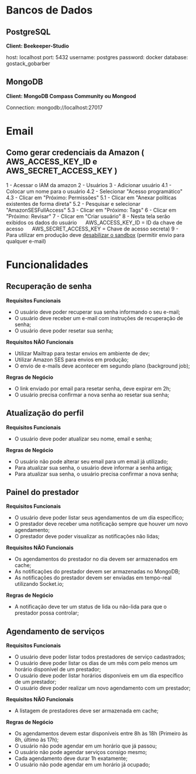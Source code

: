 # Bancos de Dados

## PostgreSQL

**Client: Beekeeper-Studio**

host: localhost
port: 5432
username: postgres
password: docker
database: gostack_gobarber

## MongoDB

**Client: MongoDB Compass Community ou Mongood**

Connection: mongodb://localhost:27017

# Email

## Como gerar credenciais da Amazon ( AWS_ACCESS_KEY_ID e AWS_SECRET_ACCESS_KEY )

1 - Acessar o IAM da amazon
2 - Usuários
3 - Adicionar usuário
4.1 - Colocar um nome para o usuário
4.2 - Selecionar "Acesso programático"
4.3 - Clicar em "Próximo: Permissões"
5.1 - Clicar em "Anexar políticas existentes de forma direta"
5.2 - Pesquisar e selecionar "AmazonSESFullAccess"
5.3 - Clicar em "Próximo: Tags"
6 - Clicar em "Próximo: Revisar"
7 - Clicar em "Criar usuário"
8 - Nesta tela serão exibidos os dados do usuário
&nbsp;&nbsp;&nbsp;&nbsp;&nbsp;AWS_ACCESS_KEY_ID = ID da chave de acesso
&nbsp;&nbsp;&nbsp;&nbsp;&nbsp;AWS_SECRET_ACCESS_KEY = Chave de acesso secreta)
9 - Para utilizar em produção deve <a href="https://docs.aws.amazon.com/ses/latest/DeveloperGuide/request-production-access.html">desabilizar o sandbox</a> (permitir envio para qualquer e-mail)

# Funcionalidades

## Recuperação de senha

**Requisitos Funcionais**

-   O usuário deve poder recuperar sua senha informando o seu e-mail;
-   O usuário deve receber um e-mail com instruções de recuperação de senha;
-   O usuário deve poder resetar sua senha;

**Requisitos NÃO Funcionais**

-   Utilizar Mailtrap para testar envios em ambiente de dev;
-   Utilizar Amazon SES para envios em produção;
-   O envio de e-mails deve acontecer em segundo plano (background job);

**Regras de Negócio**

-   O link enviado por email para resetar senha, deve expirar em 2h;
-   O usuário precisa confirmar a nova senha ao resetar sua senha;

## Atualização do perfil

**Requisitos Funcionais**

-   O usuário deve poder atualizar seu nome, email e senha;

**Regras de Negócio**

-   O usuário não pode alterar seu email para um email já utilizado;
-   Para atualizar sua senha, o usuário deve informar a senha antiga;
-   Para atualizar sua senha, o usuário precisa confirmar a nova senha;

## Painel do prestador

**Requisitos Funcionais**

-   O usuário deve poder listar seus agendamentos de um dia específico;
-   O prestador deve receber uma notificação sempre que houver um novo agendamento;
-   O prestador deve poder visualizar as notificações não lidas;

**Requisitos NÃO Funcionais**

-   Os agendamentos do prestador no dia devem ser armazenados em cache;
-   As notificações do prestador devem ser armazenadas no MongoDB;
-   As notificações do prestador devem ser enviadas em tempo-real utilizando Socket.io;

**Regras de Negócio**

-   A notificação deve ter um status de lida ou não-lida para que o prestador possa controlar;

## Agendamento de serviços

**Requisitos Funcionais**

-   O usuário deve poder listar todos prestadores de serviço cadastrados;
-   O usuário deve poder listar os dias de um mês com pelo menos um horário disponível de um prestador;
-   O usuário deve poder listar horários disponíveis em um dia específico de um prestador;
-   O usuário deve poder realizar um novo agendamento com um prestador;

**Requisitos NÃO Funcionais**

-   A listagem de prestadores deve ser armazenada em cache;

**Regras de Negócio**

-   Os agendamentos devem estar disponíveis entre 8h às 18h (Primeiro às 8h, último às 17h);
-   O usuário não pode agendar em um horário que já passou;
-   O usuário não pode agendar serviços consigo mesmo;
-   Cada agendamento deve durar 1h exatamente;
-   O usuário não pode agendar em um horário já ocupado;
